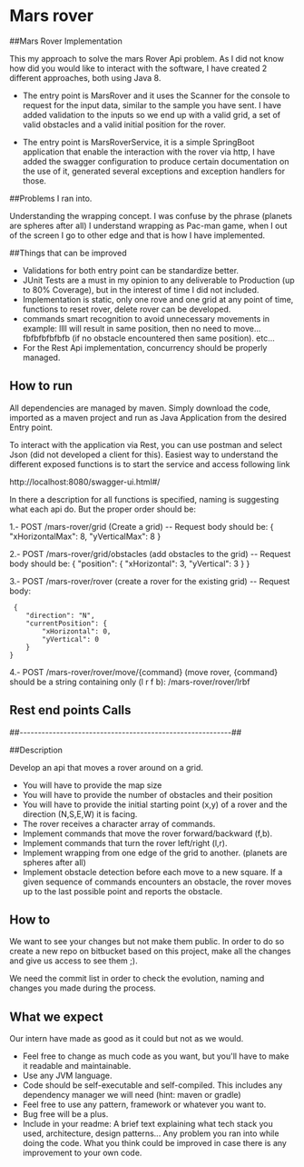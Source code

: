 # Mars rover

##Mars Rover Implementation

This my approach to solve the mars Rover Api problem. As I did not know how did you would like to interact with the software, I have created 2 different approaches, both using Java 8.

- The entry point is MarsRover and it uses the Scanner for the console to request for the input data, similar to the sample you have sent. I have added validation to the inputs so we end up with a valid grid, a set of valid obstacles and a valid initial position for the rover. 

- The entry point is MarsRoverService, it is a simple SpringBoot application that enable the interaction with the rover via http, I have added the swagger configuration to produce certain documentation on the use of it, generated several exceptions and exception handlers for those.

##Problems I ran into. 

Understanding the wrapping concept. I was confuse by the phrase (planets are spheres after all) I understand wrapping as Pac-man game, when I out of the screen I go to other edge and that is how I have implemented. 

##Things that can be improved

- Validations for both entry point can be standardize better.
- JUnit Tests are a must in my opinion to any deliverable to Production (up to 80% Coverage), but in the interest of time I did not included. 
- Implementation is static, only one rove and one grid at any point of time, functions to reset rover, delete rover can be developed.
- commands smart recognition to avoid unnecessary movements in example: llll will result in same position, then no need to move... fbfbfbfbfbfb (if no obstacle encountered then same position). etc...
- For the Rest Api implementation, concurrency should be properly managed. 

## How to run
 All dependencies are managed by maven. Simply download the code, imported as a maven project and run as Java Application from the desired Entry point.
 
 To interact with the application via Rest, you can use postman and select Json (did not developed a client for this). Easiest way to understand the different exposed functions is to start the service and access following link
 
 http://localhost:8080/swagger-ui.html#/
 
 In there a description for all functions is specified, naming is suggesting what each api do. But the proper order should be:
 
 1.- POST /mars-rover/grid   (Create a grid) -- Request body should be:
 	{
    		"xHorizontalMax": 8,
    		"yVerticalMax": 8
	}
 
 2.- POST /mars-rover/grid/obstacles (add obstacles to the grid) -- Request body should be:
	{
        "position": {
            "xHorizontal": 3,
            "yVertical": 3
        }
    	}

 3.- POST /mars-rover/rover (create a rover for the existing grid) -- Request body:
 
	 {
	    "direction": "N",
	    "currentPosition": {
	        "xHorizontal": 0,
	        "yVertical": 0
	    }
	}

 4.- POST /mars-rover/rover/move/{command} (move rover, {command} should be a string containing only (l r f b):
 		/mars-rover/rover/lrbf 
 
## Rest end points Calls


##----------------------------------------------------------##

##Description

Develop an api that moves a rover around on a grid.

- You will have to provide the map size
- You will have to provide the number of obstacles and their position
- You will have to provide the initial starting point (x,y) of a rover and the direction (N,S,E,W) it is facing.
- The rover receives a character array of commands.
- Implement commands that move the rover forward/backward (f,b).
- Implement commands that turn the rover left/right (l,r).
- Implement wrapping from one edge of the grid to another. (planets are spheres after all)
- Implement obstacle detection before each move to a new square. If a given sequence of commands encounters an obstacle, the rover moves up to the last possible point and reports the obstacle.

## How to
We want to see your changes but not make them public. In order to do so create a new repo on bitbucket based on this project, make all the changes and give us access to see them ;).

We need the commit list in order to check the evolution, naming and changes you made during the process.

## What we expect
Our intern have made as good as it could but not as we would. 

- Feel free to change as much code as you want, but you'll have to make it readable and maintainable.
- Use any JVM language.
- Code should be self-executable and self-compiled. This includes any dependency manager we will need (hint: maven or gradle)
- Feel free to use any pattern, framework or whatever you want to.
- Bug free will be a plus.
- Include in your readme:
  A brief text explaining what tech stack you used, architecture, design patterns...
  Any problem you ran into while doing the code.
  What you think could be improved in case there is any improvement to your own code.
